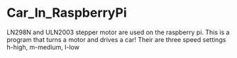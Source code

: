 # Car_In_RaspberryPi
LN298N and ULN2003 stepper motor are used on the raspberry pi. This is a program that turns a motor and drives a car!
Their are three speed settings h-high, m-medium, l-low
